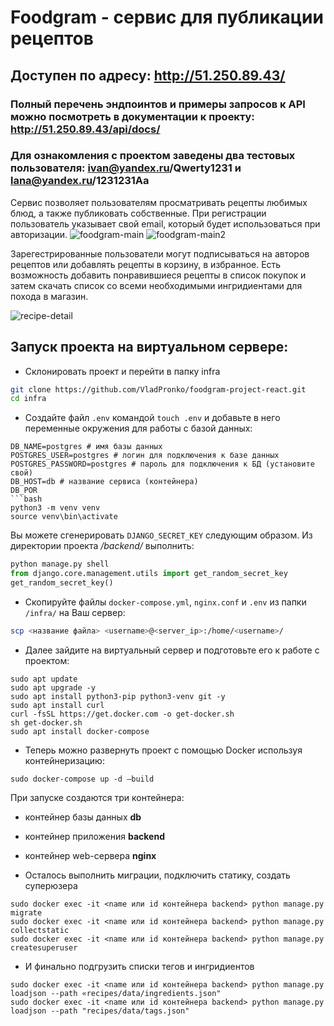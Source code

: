 # Foodgram - сервис для публикации рецептов
## Доступен по адресу: **http://51.250.89.43/**
### Полный перечень эндпоинтов и примеры запросов к API можно посмотреть в документации к проекту: http://51.250.89.43/api/docs/

### Для ознакомления с проектом заведены два тестовых пользователя: ivan@yandex.ru/Qwerty1231 и lana@yandex.ru/1231231Aa


Сервис позволяет пользователям просматривать рецепты любимых блюд, а также публиковать собственные.
При регистрации пользователь указывает свой email, который будет использоваться при авторизации.
![foodgram-main](https://user-images.githubusercontent.com/74264747/130495494-1eb4c107-209a-40cd-a4ac-12f40762725b.jpg)
![foodgram-main2](https://user-images.githubusercontent.com/74264747/130495522-0bf86788-1c17-4186-af86-a2c6853262ad.jpg)

Зарегестрированные пользователи могут подписываться на авторов рецептов или добавлять рецепты в корзину, в избранное.
Есть возможность добавить понравившиеся рецепты в список покупок и затем скачать список со всеми необходимыми ингридиентами для похода в магазин.


![recipe-detail](https://user-images.githubusercontent.com/74264747/130495561-d3193e9d-c759-4b00-8562-0f2ef4e37ce3.jpg)


## Запуск проекта на виртуальном сервере:
- Склонировать проект и перейти в папку infra

```bash
git clone https://github.com/VladPronko/foodgram-project-react.git
cd infra
```
- Создайте файл `.env` командой `touch .env` и добавьте в него переменные окружения для работы с базой данных:

```
DB_NAME=postgres # имя базы данных
POSTGRES_USER=postgres # логин для подключения к базе данных
POSTGRES_PASSWORD=postgres # пароль для подключения к БД (установите свой)
DB_HOST=db # название сервиса (контейнера)
DB_POR
```bash
python3 -m venv venv
source venv\bin\activate
```
Вы можете сгенерировать ```DJANGO_SECRET_KEY``` следующим образом. 
Из директории проекта _/backend/_ выполнить:
```python
python manage.py shell
from django.core.management.utils import get_random_secret_key  
get_random_secret_key()
```
- Скопируйте файлы `docker-compose.yml`, `nginx.conf` и `.env` из папки `/infra/` на Ваш сервер:
```bash
scp <название файла> <username>@<server_ip>:/home/<username>/
```
- Далее зайдите на виртуальный сервер и подготовьте его к работе с проектом:
 
```
sudo apt update
sudo apt upgrade -y
sudo apt install python3-pip python3-venv git -y
sudo apt install curl
curl -fsSL https://get.docker.com -o get-docker.sh
sh get-docker.sh 
sudo apt install docker-compose
``` 

- Теперь можно развернуть проект с помощью Docker используя контейнеризацию:

```
sudo docker-compose up -d —build
``` 

При запуске создаются три контейнера:

 - контейнер базы данных **db**
 - контейнер приложения **backend**
 - контейнер web-сервера **nginx**


- Осталось выполнить миграции, подключить статику, создать суперюзера

```
sudo docker exec -it <name или id контейнера backend> python manage.py migrate
sudo docker exec -it <name или id контейнера backend> python manage.py collectstatic
sudo docker exec -it <name или id контейнера backend> python manage.py createsuperuser
```
- И финально подгрузить списки тегов и ингридиентов

```
sudo docker exec -it <name или id контейнера backend> python manage.py loadjson --path «recipes/data/ingredients.json"
sudo docker exec -it <name или id контейнера backend> python manage.py loadjson --path "recipes/data/tags.json"
```
